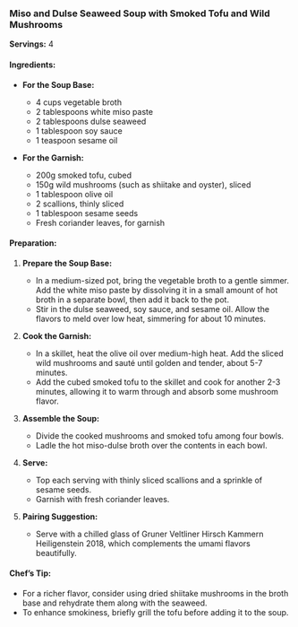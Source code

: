 ### Miso and Dulse Seaweed Soup with Smoked Tofu and Wild Mushrooms

**Servings:** 4

#### Ingredients:
- **For the Soup Base:**
  - 4 cups vegetable broth
  - 2 tablespoons white miso paste
  - 2 tablespoons dulse seaweed
  - 1 tablespoon soy sauce
  - 1 teaspoon sesame oil

- **For the Garnish:**
  - 200g smoked tofu, cubed
  - 150g wild mushrooms (such as shiitake and oyster), sliced
  - 1 tablespoon olive oil
  - 2 scallions, thinly sliced
  - 1 tablespoon sesame seeds
  - Fresh coriander leaves, for garnish 

#### Preparation:

1. **Prepare the Soup Base:**
   - In a medium-sized pot, bring the vegetable broth to a gentle simmer. Add the white miso paste by dissolving it in a small amount of hot broth in a separate bowl, then add it back to the pot.
   - Stir in the dulse seaweed, soy sauce, and sesame oil. Allow the flavors to meld over low heat, simmering for about 10 minutes.
   
2. **Cook the Garnish:**
   - In a skillet, heat the olive oil over medium-high heat. Add the sliced wild mushrooms and sauté until golden and tender, about 5-7 minutes.
   - Add the cubed smoked tofu to the skillet and cook for another 2-3 minutes, allowing it to warm through and absorb some mushroom flavor.

3. **Assemble the Soup:**
   - Divide the cooked mushrooms and smoked tofu among four bowls.
   - Ladle the hot miso-dulse broth over the contents in each bowl.

4. **Serve:**
   - Top each serving with thinly sliced scallions and a sprinkle of sesame seeds.
   - Garnish with fresh coriander leaves.
   
5. **Pairing Suggestion:**
   - Serve with a chilled glass of Gruner Veltliner Hirsch Kammern Heiligenstein 2018, which complements the umami flavors beautifully.

#### Chef’s Tip:
- For a richer flavor, consider using dried shiitake mushrooms in the broth base and rehydrate them along with the seaweed.
- To enhance smokiness, briefly grill the tofu before adding it to the soup.